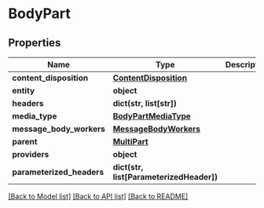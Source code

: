 # BodyPart

## Properties

| Name                      | Type                                            | Description | Notes      |
| ------------------------- | ----------------------------------------------- | ----------- | ---------- |
| **content_disposition**   | [**ContentDisposition**](ContentDisposition.md) |             | [optional] |
| **entity**                | **object**                                      |             | [optional] |
| **headers**               | **dict(str, list[str])**                        |             | [optional] |
| **media_type**            | [**BodyPartMediaType**](BodyPartMediaType.md)   |             | [optional] |
| **message_body_workers**  | [**MessageBodyWorkers**](MessageBodyWorkers.md) |             | [optional] |
| **parent**                | [**MultiPart**](MultiPart.md)                   |             | [optional] |
| **providers**             | **object**                                      |             | [optional] |
| **parameterized_headers** | **dict(str, list[ParameterizedHeader])**        |             | [optional] |

[[Back to Model list]](../README.md#documentation-for-models) [[Back to API list]](../README.md#documentation-for-api-endpoints) [[Back to README]](../README.md)
